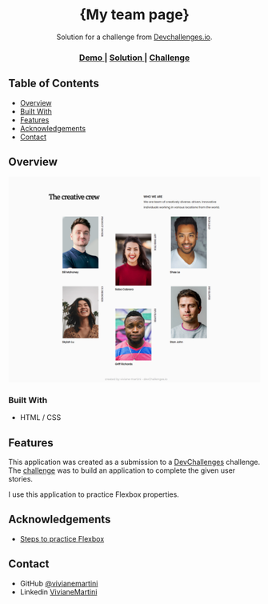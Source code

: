 <!-- Please update value in the {}  -->

<h1 align="center">{My team page}</h1>

<div align="center">
   Solution for a challenge from  <a href="http://devchallenges.io" target="_blank">Devchallenges.io</a>.
</div>

<div align="center">
  <h3>
    <a href="https://my-team-page-five-neon.vercel.app/">
      Demo
    </a>
    <span> | </span>
    <a href="https://github.com/vivianemartini/my-team-page">
      Solution
    </a>
    <span> | </span>
    <a href="https://devchallenges.io/challenges/hhmesazsqgKXrTkYkt0U">
      Challenge
    </a>
  </h3>
</div>

## Table of Contents

- [Overview](#overview)
- [Built With](#built-with)
- [Features](#features)
- [Acknowledgements](#acknowledgements)
- [Contact](#contact)

## Overview

![screenshot](/img/preview.png)

### Built With

- HTML / CSS

## Features

This application was created as a submission to a [DevChallenges](https://devchallenges.io/challenges) challenge. The [challenge](https://devchallenges.io/challenges/hhmesazsqgKXrTkYkt0U) was to build an application to complete the given user stories.

I use this application to practice Flexbox properties.

## Acknowledgements

- [Steps to practice Flexbox](https://css-tricks.com/snippets/css/a-guide-to-flexbox/)

## Contact

- GitHub [@vivianemartini](https://github.com/vivianemartini)
- Linkedin [VivianeMartini](https://www.linkedin.com/in/viviane-martini)

